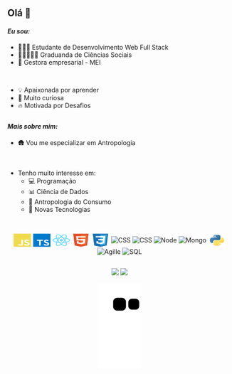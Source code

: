 ## Olá 👋

#### _Eu sou:_

- 👩🏻‍💻 Estudante de Desenvolvimento Web Full Stack
- 🧑🏻‍🤝‍🧑🏾 Graduanda de Ciências Sociais
- 🏢 Gestora empresarial - MEI

<br>

- 💡 Apaixonada por aprender 
- 🧐 Muito curiosa
- 🔥 Motivada por Desafios
##
#### _Mais sobre mim:_

- 🛖 Vou me especializar em Antropologia

<br>

- Tenho muito interesse em: 
    - 💻 Programação
    - 📊 Ciência de Dados
    - 🛒 Antropologia do Consumo
    - 🤖 Novas Tecnologias
##
<div align="center">
<div style="display: inline_block"><br>
  <img align="center" alt="Js" height="30" width="40" src="https://raw.githubusercontent.com/devicons/devicon/master/icons/javascript/javascript-plain.svg">
  <img align="center" alt="Ts" height="30" width="40" src="https://raw.githubusercontent.com/devicons/devicon/master/icons/typescript/typescript-plain.svg">
  <img align="center" alt="React" height="30" width="40" src="https://raw.githubusercontent.com/devicons/devicon/master/icons/react/react-original.svg">
  <img align="center" alt="HTML" height="30" width="40" src="https://raw.githubusercontent.com/devicons/devicon/master/icons/html5/html5-original.svg">
  <img align="center" alt="CSS" height="30" width="40" src="https://raw.githubusercontent.com/devicons/devicon/master/icons/css3/css3-original.svg">
  <img align="center" alt="CSS" height="30" width="40" src="https://upload.wikimedia.org/wikipedia/commons/4/49/Redux.png">
  <img align="center" alt="CSS" height="30" width="40" src="https://www.docker.com/sites/default/files/d8/2019-07/vertical-logo-monochromatic.png">
  <img align="center" alt="Node" height="30" width="40" src="https://cdn.icon-icons.com/icons2/2415/PNG/512/nodejs_original_wordmark_logo_icon_146412.png">
  <img align="center" alt="Mongo" height="30" width="40" src="https://cdn.icon-icons.com/icons2/2415/PNG/512/mongodb_plain_wordmark_logo_icon_146423.png">
  <img align="center" alt="Python" height="30" width="40" src="https://raw.githubusercontent.com/devicons/devicon/master/icons/python/python-original.svg">
  <img align="center" alt="Agille" height="30" width="40" src="https://i.pinimg.com/564x/18/eb/f4/18ebf41bbe0b8580cfed8e33141b13e2.jpg">
  <img align="center" alt="SQL" height="30" width="25" src="https://icon-library.com/images/sql-icon/sql-icon-8.jpg">
  </div>
  
##
  
<div align="center">
  <a href = "mailto:vioott@gmail.com"><img src="https://img.shields.io/badge/-Gmail-%23333?style=for-the-badge&logo=gmail&logoColor=white" target="_blank"></a>
  <a href="https://www.linkedin.com/in/vania-ioott/" target="_blank"><img src="https://img.shields.io/badge/-LinkedIn-%230077B5?style=for-the-badge&logo=linkedin&logoColor=white" target="_blank"></a> 
 
  ![Snake animation](https://github.com/ioott/ioott/blob/output/github-contribution-grid-snake.svg)
 
</div>
